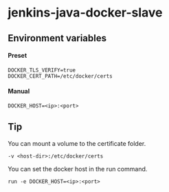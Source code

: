 # jenkins-java-docker-slave

## Environment variables
#### Preset

```
DOCKER_TLS_VERIFY=true
DOCKER_CERT_PATH=/etc/docker/certs
```

#### Manual

```
DOCKER_HOST=<ip>:<port>
```

## Tip

You can mount a volume to the certificate folder.

```
-v <host-dir>:/etc/docker/certs
```

You can set the docker host in the run command.

```
run -e DOCKER_HOST=<ip>:<port>
```
